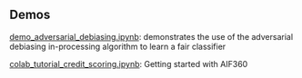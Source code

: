 ## Demos
[demo_adversarial_debiasing.ipynb](https://colab.research.google.com/github/josephineHonore/AIF360/blob/master/colab_examples/demo_adversarial_debiasing.ipynb): demonstrates the use of the adversarial debiasing in-processing algorithm to learn a fair classifier

[colab_tutorial_credit_scoring.ipynb](https://colab.research.google.com/github/josephineHonore/AIF360/blob/master/colab_examples/colab_tutorial_credit_scoring.ipynb):
Getting started with AIF360
